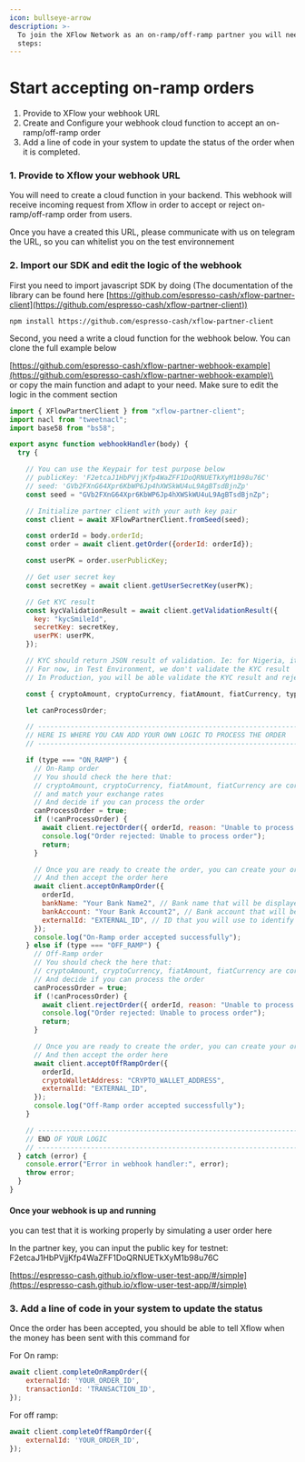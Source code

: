 ```yaml
---
icon: bullseye-arrow
description: >-
  To join the XFlow Network as an on-ramp/off-ramp partner you will need to do 3
  steps:
---
```


# Start accepting on-ramp orders

1. Provide to XFlow your webhook URL
2. Create and Configure your webhook cloud function to accept an on-ramp/off-ramp order
3. Add a line of code in your system to update the status of the order when it is completed.

### 1. Provide to Xflow your webhook URL

You will need to create a cloud function in your backend. This webhook will receive incoming request from Xflow in order to accept or reject on-ramp/off-ramp order from users.

Once you have a created this URL, please communicate with us on telegram the URL, so you can whitelist you on the test environnement

### 2. Import our SDK and edit the logic of the webhook

First you need to import javascript SDK by doing  (The documentation of the library can be found here [https://github.com/espresso-cash/xflow-partner-client](https://github.com/espresso-cash/xflow-partner-client))

```
npm install https://github.com/espresso-cash/xflow-partner-client
```

Second, you need a write a cloud function for the webhook below. You can clone the full example below&#x20;

[https://github.com/espresso-cash/xflow-partner-webhook-example](https://github.com/espresso-cash/xflow-partner-webhook-example)\
\
or copy the main function and adapt to your need. Make sure to edit the logic in the comment section

```javascript
import { XFlowPartnerClient } from "xflow-partner-client";
import nacl from "tweetnacl";
import base58 from "bs58";

export async function webhookHandler(body) {
  try {

    // You can use the Keypair for test purpose below
    // publicKey: 'F2etcaJ1HbPVjjKfp4WaZFF1DoQRNUETkXyM1b98u76C'
    // seed: 'GVb2FXnG64Xpr6KbWP6Jp4hXWSkWU4uL9AgBTsdBjnZp'
    const seed = "GVb2FXnG64Xpr6KbWP6Jp4hXWSkWU4uL9AgBTsdBjnZp";

    // Initialize partner client with your auth key pair
    const client = await XFlowPartnerClient.fromSeed(seed);

    const orderId = body.orderId;
    const order = await client.getOrder({orderId: orderId});

    const userPK = order.userPublicKey;

    // Get user secret key
    const secretKey = await client.getUserSecretKey(userPK);

    // Get KYC result
    const kycValidationResult = await client.getValidationResult({
      key: "kycSmileId",
      secretKey: secretKey,
      userPK: userPK,
    });

    // KYC should return JSON result of validation. Ie: for Nigeria, it is SmileID result
    // For now, in Test Environment, we don't validate the KYC result
    // In Production, you will be able validate the KYC result and reject the order if the KYC is not valid

    const { cryptoAmount, cryptoCurrency, fiatAmount, fiatCurrency, type } = order;

    let canProcessOrder;

    // -------------------------------------------------------------------------------------------------
    // HERE IS WHERE YOU CAN ADD YOUR OWN LOGIC TO PROCESS THE ORDER
    // -------------------------------------------------------------------------------------------------

    if (type === "ON_RAMP") {
      // On-Ramp order
      // You should check the here that:
      // cryptoAmount, cryptoCurrency, fiatAmount, fiatCurrency are correct
      // and match your exchange rates
      // And decide if you can process the order
      canProcessOrder = true;
      if (!canProcessOrder) {
        await client.rejectOrder({ orderId, reason: "Unable to process order" });
        console.log("Order rejected: Unable to process order");
        return;
      }

      // Once you are ready to create the order, you can create your order into your own system
      // And then accept the order here
      await client.acceptOnRampOrder({
        orderId,
        bankName: "Your Bank Name2", // Bank name that will be displayed to the user
        bankAccount: "Your Bank Account2", // Bank account that will be displayed to the user
        externalId: "EXTERNAL_ID", // ID that you will use to identify the order in your own system
      });
      console.log("On-Ramp order accepted successfully");
    } else if (type === "OFF_RAMP") {
      // Off-Ramp order
      // You should check the here that:
      // cryptoAmount, cryptoCurrency, fiatAmount, fiatCurrency are correct and match your exchange rates
      // And decide if you can process the order
      canProcessOrder = true;
      if (!canProcessOrder) {
        await client.rejectOrder({ orderId, reason: "Unable to process order" });
        console.log("Order rejected: Unable to process order");
        return;
      }

      // Once you are ready to create the order, you can create your order into your own system
      // And then accept the order here
      await client.acceptOffRampOrder({
        orderId,
        cryptoWalletAddress: "CRYPTO_WALLET_ADDRESS",
        externalId: "EXTERNAL_ID",
      });
      console.log("Off-Ramp order accepted successfully");
    }

    // -------------------------------------------------------------------------------------------------
    // END OF YOUR LOGIC
    // -------------------------------------------------------------------------------------------------
  } catch (error) {
    console.error("Error in webhook handler:", error);
    throw error;
  }
}
```

#### Once your webhook is up and running

you can test that it is working properly by simulating a user order here

In the partner key, you can input the public key for testnet: F2etcaJ1HbPVjjKfp4WaZFF1DoQRNUETkXyM1b98u76C

[https://espresso-cash.github.io/xflow-user-test-app/#/simple](https://espresso-cash.github.io/xflow-user-test-app/#/simple)

### 3. Add a line of code in your system to update the status

Once the order has been accepted, you should be able to tell Xflow when the money has been sent with this command for&#x20;

For On ramp:

```javascript
await client.completeOnRampOrder({
    externalId: 'YOUR_ORDER_ID',
    transactionId: 'TRANSACTION_ID',
});
```

For off ramp:

```javascript
await client.completeOffRampOrder({
    externalId: 'YOUR_ORDER_ID',
});
```
